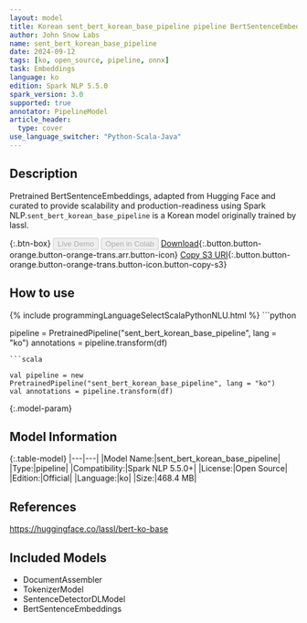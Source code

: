 ```yaml
---
layout: model
title: Korean sent_bert_korean_base_pipeline pipeline BertSentenceEmbeddings from lassl
author: John Snow Labs
name: sent_bert_korean_base_pipeline
date: 2024-09-12
tags: [ko, open_source, pipeline, onnx]
task: Embeddings
language: ko
edition: Spark NLP 5.5.0
spark_version: 3.0
supported: true
annotator: PipelineModel
article_header:
  type: cover
use_language_switcher: "Python-Scala-Java"
---
```


## Description

Pretrained BertSentenceEmbeddings, adapted from Hugging Face and curated to provide scalability and production-readiness using Spark NLP.`sent_bert_korean_base_pipeline` is a Korean model originally trained by lassl.

{:.btn-box}
<button class="button button-orange" disabled>Live Demo</button>
<button class="button button-orange" disabled>Open in Colab</button>
[Download](https://s3.amazonaws.com/auxdata.johnsnowlabs.com/public/models/sent_bert_korean_base_pipeline_ko_5.5.0_3.0_1726128213373.zip){:.button.button-orange.button-orange-trans.arr.button-icon}
[Copy S3 URI](s3://auxdata.johnsnowlabs.com/public/models/sent_bert_korean_base_pipeline_ko_5.5.0_3.0_1726128213373.zip){:.button.button-orange.button-orange-trans.button-icon.button-copy-s3}

## How to use



<div class="tabs-box" markdown="1">
{% include programmingLanguageSelectScalaPythonNLU.html %}
```python

pipeline = PretrainedPipeline("sent_bert_korean_base_pipeline", lang = "ko")
annotations =  pipeline.transform(df)   

```
```scala

val pipeline = new PretrainedPipeline("sent_bert_korean_base_pipeline", lang = "ko")
val annotations = pipeline.transform(df)

```
</div>

{:.model-param}
## Model Information

{:.table-model}
|---|---|
|Model Name:|sent_bert_korean_base_pipeline|
|Type:|pipeline|
|Compatibility:|Spark NLP 5.5.0+|
|License:|Open Source|
|Edition:|Official|
|Language:|ko|
|Size:|468.4 MB|

## References

https://huggingface.co/lassl/bert-ko-base

## Included Models

- DocumentAssembler
- TokenizerModel
- SentenceDetectorDLModel
- BertSentenceEmbeddings